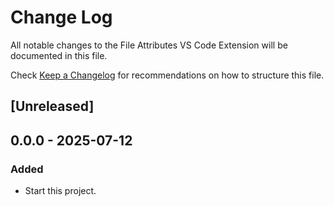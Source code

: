 # Change Log

All notable changes to the File Attributes VS Code Extension will be documented in this file.

Check [Keep a Changelog](http://keepachangelog.com/) for recommendations on how to structure this file.

## [Unreleased]

## 0.0.0 - 2025-07-12

### Added

- Start this project.
